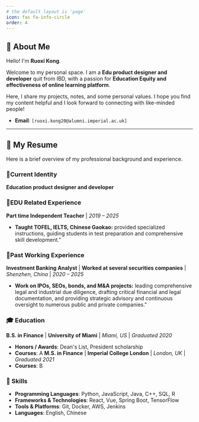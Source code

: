 ```yaml
---
# the default layout is 'page'
icon: fas fa-info-circle
order: 4
---
```


## 👋 About Me

Hello! I'm **Ruoxi Kong**.

Welcome to my personal space. I am a **Edu product designer and developer** quit from IBD, with a passion for **Education Equity and effectiveness of online learning platform**.

Here, I share my projects, notes, and some personal values. I hope you find my content helpful and I look forward to connecting with like-minded people!

*   **Email**: `[ruoxi.kong20@alumni.imperial.ac.uk]`

---

## 📄 My Resume

Here is a brief overview of my professional background and experience.

### 💼Current Identity

**Education product designer and developer** 

### 💼EDU Related Experience

**Part time Independent Teacher** | *2019 – 2025*
- **Taught TOFEL, IELTS, Chinese Gaokao:** provided specialized instructions, guiding students in test preparation and comprehensive skill development."

### 💼Past Working Experience

**Investment Banking Analyst** | **Worked at several securities companies** | *Shenzhen, China* | *2020 – 2025*
- **Work on IPOs, SEOs, bonds, and M&A projects:** leading comprehensive legal and industrial due diligence, drafting critical financial and legal documentation, and providing strategic advisory and continuous oversight to numerous public and private companies."


### 🎓 Education

**B.S. in Finance** | **University of Miami** | 
*Miami, US* | *Graduated 2020*
- **Honors / Awards**: Dean's List, President scholarship
- **Courses**: A
**M.S. in Finance** | **Imperial College London** | 
*London, UK* | *Graduated 2021*
- **Courses**: B

### 🔧 Skills

- **Programming Languages**: Python, JavaScript, Java, C++, SQL, R
- **Frameworks & Technologies**: React, Vue, Spring Boot, TensorFlow
- **Tools & Platforms**: Git, Docker, AWS, Jenkins
- **Languages**: English, Chinese
  
